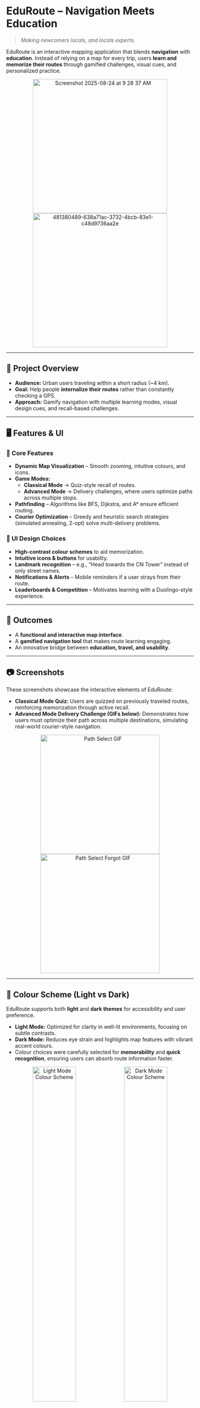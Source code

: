 # EduRoute – Navigation Meets Education  

> *Making newcomers locals, and locals experts.*  

EduRoute is an interactive mapping application that blends **navigation** with **education**. Instead of relying on a map for every trip, users **learn and memorize their routes** through gamified challenges, visual cues, and personalized practice.  

<!-- First two screenshots side by side with same height -->
<p align="center">
  <img height="360" alt="Screenshot 2025-08-24 at 9 28 37 AM" src="https://github.com/user-attachments/assets/2c70650a-a1ef-4354-8d41-de55fdf54d91" />
  <img height="360" alt="481380489-638a71ac-3732-4bcb-83e1-c48d9736aa2e" src="https://github.com/user-attachments/assets/8f5dfaca-eaf2-46aa-8b20-d43f52718992" />
</p>

---

## 🎯 Project Overview  
- **Audience:** Urban users traveling within a short radius (~4 km).  
- **Goal:** Help people **internalize their routes** rather than constantly checking a GPS.  
- **Approach:** Gamify navigation with multiple learning modes, visual design cues, and recall-based challenges.  

---

## 🖥️ Features & UI  

### 📌 Core Features  
- **Dynamic Map Visualization** – Smooth zooming, intuitive colours, and icons.  
- **Game Modes:**  
  - **Classical Mode** → Quiz-style recall of routes.  
  - **Advanced Mode** → Delivery challenges, where users optimize paths across multiple stops.  
- **Pathfinding** – Algorithms like BFS, Dijkstra, and A* ensure efficient routing.  
- **Courier Optimization** – Greedy and heuristic search strategies (simulated annealing, 2-opt) solve multi-delivery problems.  

### 🎨 UI Design Choices  
- **High-contrast colour schemes** to aid memorization.  
- **Intuitive icons & buttons** for usability.  
- **Landmark recognition** – e.g., “Head towards the CN Tower” instead of only street names.  
- **Notifications & Alerts** – Mobile reminders if a user strays from their route.  
- **Leaderboards & Competition** – Motivates learning with a Duolingo-style experience.  

---

## 🚀 Outcomes  
- A **functional and interactive map interface**.  
- A **gamified navigation tool** that makes route learning engaging.  
- An innovative bridge between **education, travel, and usability**.  

---

## 📷 Screenshots  
These screenshots showcase the interactive elements of EduRoute:  

- **Classical Mode Quiz:** Users are quizzed on previously traveled routes, reinforcing memorization through active recall.  
- **Advanced Mode Delivery Challenge (GIFs below):** Demonstrates how users must optimize their path across multiple destinations, simulating real-world courier-style navigation.  

<p align="center">
  <img height="320" src="https://github.com/user-attachments/assets/d1249b82-c73f-4250-96b9-5710bb478439" alt="Path Select GIF" />
  <img height="320" src="https://github.com/user-attachments/assets/73090f61-1619-4373-be50-f35659c5d6cf" alt="Path Select Forgot GIF" />
</p>  

---

## 🎨 Colour Scheme (Light vs Dark)  
EduRoute supports both **light** and **dark themes** for accessibility and user preference.  

- **Light Mode:** Optimized for clarity in well-lit environments, focusing on subtle contrasts.  
- **Dark Mode:** Reduces eye strain and highlights map features with vibrant accent colours.  
- Colour choices were carefully selected for **memorability** and **quick recognition**, ensuring users can absorb route information faster.  

<p align="center">
  <img width="48%" alt="Light Mode Colour Scheme" src="https://github.com/user-attachments/assets/18231fa9-db38-4913-8419-ea4484cace57" />
  <img width="48%" alt="Dark Mode Colour Scheme" src="https://github.com/user-attachments/assets/183000e5-f8a5-46b2-8e4d-9717c32d4d5a" />
</p>  

---

## 🖼️ Icons  
EduRoute uses a custom set of icons designed for **simplicity** and **clarity**.  

- Icons are deliberately **minimalist** to reduce clutter while still being recognizable at a glance.  
- They reinforce memorization by **matching real-world landmarks and map symbols**.  
- The consistent design language ensures that icons remain intuitive across different game modes and zoom levels.  

<p align="center">
  <img height="300" src="https://github.com/user-attachments/assets/9bd88576-5269-4cee-aba2-42cb517ebd93" alt="App Icons" />
</p>
